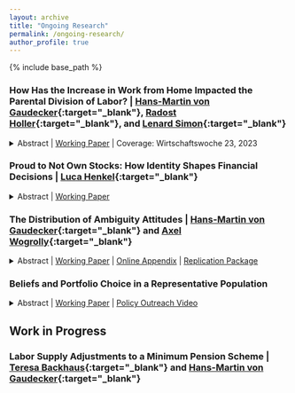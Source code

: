 ```yaml
---
layout: archive
title: "Ongoing Research"
permalink: /ongoing-research/
author_profile: true
---
```


{% include base_path %}

### How Has the Increase in Work from Home Impacted the Parental Division of Labor? | [Hans-Martin von Gaudecker](https://www.wiwi.uni-bonn.de/gaudecker){:target="\_blank"}, [Radost Holler](https://sites.google.com/view/radostholler){:target="\_blank"}, and [Lenard Simon](https://www.econ.uni-bonn.de/en/department/team/doctoral-students/lenard-paul-simon){:target="\_blank"}

<details>
    <summary>
      Abstract | 
      <a  href="https://christian-zimpelmann.eu/files/wfh-parental-division-labor.pdf" role="button" target="_blank">Working Paper</a> |
      Coverage: Wirtschaftswoche 23, 2023
    </summary>    
    In this study, we analyze how the parents of young children react to the change in working conditions during the COVID-19 pandemic using representative panel data from the Netherlands spanning four waves from 2019 to 2021. We find that over the course of the pandemic, fathers increase childcare hours leading to a more egalitarian division of childcare between parents. We show that this change can be fully accounted for by fathers gaining asymmetrically more temporal flexibility through the shift to remote work accelerated by the pandemic. Additionally, we find evidence that mothers whose spouse have remote work possibilities increased their working hours over the course of the pandemic. Our results provide evidence that part of the unequal division of labor within families with respect to market and non-market work is driven by an asymmetric distribution of temporal flexibility. This asymmetry can be the result of joint household optimization when temporal flexibility in jobs is necessary for childcare provision but punished in terms of remuneration.
</details>

### Proud to Not Own Stocks: How Identity Shapes Financial Decisions | [Luca Henkel](https://luca-henkel.github.io/){:target="\_blank"}

<details>
    <summary>
      Abstract | 
      <a  href="https://docs.iza.org/dp16246.pdf" role="button" target="_blank">Working Paper</a>
    </summary>    
        This paper introduces a key factor influencing households' decision to invest in the stock market: how people view stockholders. Using surveys we conducted with nearly 8,500 individuals from eleven countries, we document that a large majority of respondents view stockholders negatively -- they are perceived as greedy, gambler-like, and selfish individuals. We then provide experimental evidence that such perceptions of identity-relevant characteristics causally influence decision-making: if people view stockholders more negatively, they are less likely to choose stock-related investments. Furthermore, by linking survey and administrative data, we show that negative perceptions strongly predict households' stock market participation, more so than leading alternative determinants. Our findings provide a novel explanation for the puzzlingly low stock market participation rates around the world, new perspectives on the malleability of financial decision-making, and evidence for the importance of identity in economic decision-making.

</details>

### The Distribution of Ambiguity Attitudes | [Hans-Martin von Gaudecker](https://www.wiwi.uni-bonn.de/gaudecker){:target="\_blank"} and [Axel Wogrolly](https://www.linkedin.com/in/axel-wogrolly-1b528696/){:target="\_blank"}

<details>
    <summary>
      Abstract | 
      <a  href="https://docs.iza.org/dp15712.pdf" role="button" target="_blank">Working Paper</a> | 
      <a  href="https://www.wiwi.uni-bonn.de/gaudecker/_static/ambiguity-attitudes-online-appendix.pdf" role="button" target="_blank">Online Appendix</a> | 
      <a  href="https://github.com/ChristianZimpelmann/replication-ambig-beliefs" role="button" target="_blank">Replication Package</a>
    </summary>
    This paper analyzes the stability and distribution of ambiguity attitudes using a broad population sample. Using high-powered incentives, we collected six waves of data on ambiguity attitudes about financial markets---our main application---and climate change. Estimating a structural stochastic choice model, we obtain three individual-level parameters: Ambiguity aversion, likelihood insensitivity, and the magnitude of decision errors. These parameters are very heterogeneous in the population. At the same time, they are stable over time and largely stable across domains. We summarize heterogeneity in these three dimensions using a discrete classification approach with four types. Each group makes up 20-30% of the sample. One group comes close to the behavior of expected utility maximizers. Two types are characterized by high likelihood insensitivity; one of them is ambiguity averse and the other ambiguity seeking. Members of the final group have large error parameters; robust conclusions about their ambiguity attitudes are difficult. Observed characteristics vary between groups in plausible ways. Ambiguity types predict risky asset holdings in the expected fashion, even after controlling for many covariates.
</details>
  
### Beliefs and Portfolio Choice in a Representative Population

<details>
    <summary>
      Abstract | 
      <a  href="https://www.crctr224.de/en/research-output/discussion-papers/archive/2021/DP258" role="button" target="_blank">Working Paper</a> |
      <a  href="https://lt.org/publication/how-do-households-invest-their-savings" role="button" target="_blank">Policy Outreach Video</a>
    </summary>    
    The amount of risk that households take when investing their savings has long-term consequences for their financial well-being. However, a substantial share of observed heterogeneity in financial risk-taking remains unexplained by factors like risk aversion and wealth levels. This study explores whether subjective beliefs about stock market returns can close this knowledge gap. I make use of a unique data set that comprises incentivized, repeated elicitations of stock market beliefs and high-quality administrative asset data for a probability-based population sample. Households with more optimistic stock market expectations hold more risk in their portfolio, where the effect size is about half of the effect size of risk aversion. Furthermore, changes in expectations over time are related to changes in portfolio risk, which demonstrates that cross-sectional correlations are not driven by a time-invariant third variable. The results suggest that stock market expectations are an important component of portfolio choice. More generally, the study shows that subjective beliefs can be reliably measured in surveys and are related to actual high-stakes decisions.
</details>

## Work in Progress

### Labor Supply Adjustments to a Minimum Pension Scheme | [Teresa Backhaus](https://sites.google.com/view/backhausecon/){:target="\_blank"} and [Hans-Martin von Gaudecker](https://www.wiwi.uni-bonn.de/gaudecker){:target="\_blank"}

